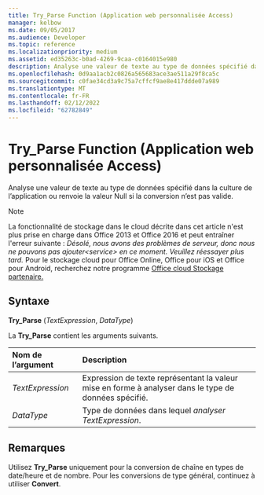 ```yaml
---
title: Try_Parse Function (Application web personnalisée Access)
manager: kelbow
ms.date: 09/05/2017
ms.audience: Developer
ms.topic: reference
ms.localizationpriority: medium
ms.assetid: ed35263c-b0ad-4269-9caa-c0164015e980
description: Analyse une valeur de texte au type de données spécifié dans la culture de l’application ou renvoie la valeur Null si la conversion n’est pas valide.
ms.openlocfilehash: 0d9aa1acb2c0826a565683ace3ae511a29f8ca5c
ms.sourcegitcommit: c0fae34cd3a9c75a7cffcf9ae8e417ddde07a989
ms.translationtype: MT
ms.contentlocale: fr-FR
ms.lasthandoff: 02/12/2022
ms.locfileid: "62782849"
---
```

# <a name="try_parse-function-access-custom-web-app"></a>Try_Parse Function (Application web personnalisée Access)

Analyse une valeur de texte au type de données spécifié dans la culture de l’application ou renvoie la valeur Null si la conversion n’est pas valide.
  
> [!NOTE]
> La fonctionnalité de stockage dans le cloud décrite dans cet article n'est plus prise en charge dans Office 2013 et Office 2016 et peut entraîner l'erreur suivante : *Désolé, nous avons des problèmes de serveur, donc nous ne pouvons pas ajouter\<service\> en ce moment. Veuillez réessayer plus tard.*
> Pour le stockage cloud pour Office Online, Office pour iOS et Office pour Android, recherchez notre programme [Office cloud Stockage partenaire.](https://dev.office.com/programs/officecloudstorage)
  
## <a name="syntax"></a>Syntaxe

 **Try_Parse** (*TextExpression*, *DataType*)
  
La **Try_Parse** contient les arguments suivants.
  
|**Nom de l’argument**|**Description**|
|:-----|:-----|
| *TextExpression*  <br/> |Expression de texte représentant la valeur mise en forme à analyser dans le type de données spécifié. |
| *DataType*  <br/> |Type de données dans lequel *analyser TextExpression*. |

## <a name="remarks"></a>Remarques

Utilisez **Try_Parse** uniquement pour la conversion de chaîne en types de date/heure et de nombre. Pour les conversions de type général, continuez à utiliser **Convert**.
  